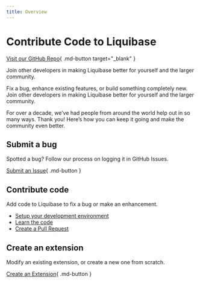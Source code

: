 ```yaml
---
title: Overview
---
```

# Contribute Code to Liquibase

[Visit our GitHub Repo](https://github.com/liquibase/liquibase){ .md-button  target="_blank" }

Join other developers in making Liquibase better for yourself and the larger community.

Fix a bug, enhance existing features, or build something completely new. Join other developers in making Liquibase better for yourself and the larger community. 

For over a decade, we’ve had people from around the world help out in so many ways. Thank you! Here’s how you can keep it going and make the community even better.

## Submit a bug

Spotted a bug? Follow our process on logging it in GitHub Issues.

[Submit an Issue](report-an-issue.md){ .md-button }

## Contribute code

Add code to Liquibase to fix a bug or make an enhancement.

- [Setup your development environment](env-setup.md)
- [Learn the code](working-with-the-code.md)
- [Create a Pull Request](create-pr.md)

## Create an extension

Modify an existing extension, or create a new one from scratch.

[Create an Extension](../extensions/index.md){ .md-button }